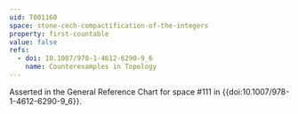 ```yaml
---
uid: T001160
space: stone-cech-compactification-of-the-integers
property: first-countable
value: false
refs:
  - doi: 10.1007/978-1-4612-6290-9_6
    name: Counterexamples in Topology
---
```

Asserted in the General Reference Chart for space #111 in
{{doi:10.1007/978-1-4612-6290-9_6}}.
